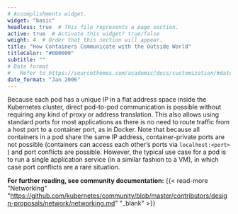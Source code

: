 ```yaml
---
# Accomplishments widget.
widget: "basic"  
headless: true  # This file represents a page section.
active: true  # Activate this widget? true/false
weight: 4  # Order that this section will appear.
title: "How Containers Communicate with the Outside World"
titleColor: "#000000"
subtitle: ""
# Date format
#   Refer to https://sourcethemes.com/academic/docs/customization/#date-format
date_format: "Jan 2006"
---
```


Because each pod has a unique IP in a flat address space inside the Kubernetes cluster, direct pod-to-pod communication is possible without requiring any kind of proxy or address translation. This also allows using standard ports for most applications as there is no need to route traffic from a host port to a container port, as in Docker. Note that because all containers in a pod share the same IP address, container-private ports are not possible (containers can access each other’s ports via `localhost:<port>` ) and port conflicts are possible. However, the typical use case for a pod is to run a single application service (in a similar fashion to a VM), in which case port conflicts are a rare situation.

**For further reading, see community documentation:** {{< read-more "Networking"  "https://github.com/kubernetes/community/blob/master/contributors/design-proposals/network/networking.md" "_blank"  >}}

